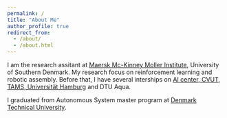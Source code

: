 ```yaml
---
permalink: /
title: "About Me"
author_profile: true
redirect_from: 
  - /about/
  - /about.html
---
```


I am the research assitant at [Maersk Mc-Kinney Moller Institute](https://www.sdu.dk/en/om-sdu/institutter-centre/mmmi_maersk_mckinney_moeller), University of Southern Denmark. My research focus on reinforcement learning and robotic assembly. Before that, I have several interships on [AI center, CVUT](https://www.aic.fel.cvut.cz/), [TAMS, Universität Hamburg](https://tams.informatik.uni-hamburg.de/) and DTU Aqua. 

I graduated from Autonomous System master program at [Denmark Technical University](https://www.dtu.dk/english/).
